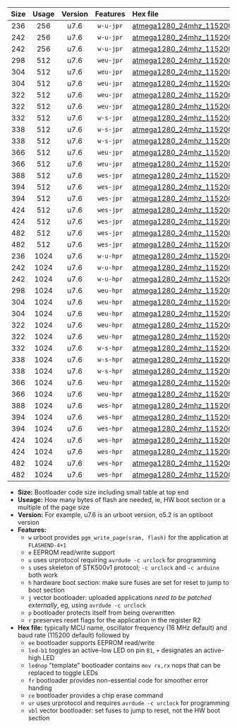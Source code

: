 |Size|Usage|Version|Features|Hex file|
|:-:|:-:|:-:|:-:|:--|
|236|256|u7.6|`w-u-jpr`|[atmega1280_24mhz_115200bps_ur_vbl.hex](https://raw.githubusercontent.com/stefanrueger/urboot/main/atmega1280_24mhz_115200bps_ur_vbl.hex)|
|242|256|u7.6|`w-u-jpr`|[atmega1280_24mhz_115200bps_led+b7_ur_vbl.hex](https://raw.githubusercontent.com/stefanrueger/urboot/main/atmega1280_24mhz_115200bps_led+b7_ur_vbl.hex)|
|242|256|u7.6|`w-u-jpr`|[atmega1280_24mhz_115200bps_lednop_ur_vbl.hex](https://raw.githubusercontent.com/stefanrueger/urboot/main/atmega1280_24mhz_115200bps_lednop_ur_vbl.hex)|
|298|512|u7.6|`weu-jpr`|[atmega1280_24mhz_115200bps_ee_ur_vbl.hex](https://raw.githubusercontent.com/stefanrueger/urboot/main/atmega1280_24mhz_115200bps_ee_ur_vbl.hex)|
|304|512|u7.6|`weu-jpr`|[atmega1280_24mhz_115200bps_ee_led+b7_ur_vbl.hex](https://raw.githubusercontent.com/stefanrueger/urboot/main/atmega1280_24mhz_115200bps_ee_led+b7_ur_vbl.hex)|
|304|512|u7.6|`weu-jpr`|[atmega1280_24mhz_115200bps_ee_lednop_ur_vbl.hex](https://raw.githubusercontent.com/stefanrueger/urboot/main/atmega1280_24mhz_115200bps_ee_lednop_ur_vbl.hex)|
|322|512|u7.6|`weu-jpr`|[atmega1280_24mhz_115200bps_ee_led+b7_fr_ur_vbl.hex](https://raw.githubusercontent.com/stefanrueger/urboot/main/atmega1280_24mhz_115200bps_ee_led+b7_fr_ur_vbl.hex)|
|322|512|u7.6|`weu-jpr`|[atmega1280_24mhz_115200bps_ee_lednop_fr_ur_vbl.hex](https://raw.githubusercontent.com/stefanrueger/urboot/main/atmega1280_24mhz_115200bps_ee_lednop_fr_ur_vbl.hex)|
|332|512|u7.6|`w-s-jpr`|[atmega1280_24mhz_115200bps_vbl.hex](https://raw.githubusercontent.com/stefanrueger/urboot/main/atmega1280_24mhz_115200bps_vbl.hex)|
|338|512|u7.6|`w-s-jpr`|[atmega1280_24mhz_115200bps_led+b7_vbl.hex](https://raw.githubusercontent.com/stefanrueger/urboot/main/atmega1280_24mhz_115200bps_led+b7_vbl.hex)|
|338|512|u7.6|`w-s-jpr`|[atmega1280_24mhz_115200bps_lednop_vbl.hex](https://raw.githubusercontent.com/stefanrueger/urboot/main/atmega1280_24mhz_115200bps_lednop_vbl.hex)|
|366|512|u7.6|`weu-jpr`|[atmega1280_24mhz_115200bps_ee_led+b7_fr_ce_ur_vbl.hex](https://raw.githubusercontent.com/stefanrueger/urboot/main/atmega1280_24mhz_115200bps_ee_led+b7_fr_ce_ur_vbl.hex)|
|366|512|u7.6|`weu-jpr`|[atmega1280_24mhz_115200bps_ee_lednop_fr_ce_ur_vbl.hex](https://raw.githubusercontent.com/stefanrueger/urboot/main/atmega1280_24mhz_115200bps_ee_lednop_fr_ce_ur_vbl.hex)|
|388|512|u7.6|`wes-jpr`|[atmega1280_24mhz_115200bps_ee_vbl.hex](https://raw.githubusercontent.com/stefanrueger/urboot/main/atmega1280_24mhz_115200bps_ee_vbl.hex)|
|394|512|u7.6|`wes-jpr`|[atmega1280_24mhz_115200bps_ee_led+b7_vbl.hex](https://raw.githubusercontent.com/stefanrueger/urboot/main/atmega1280_24mhz_115200bps_ee_led+b7_vbl.hex)|
|394|512|u7.6|`wes-jpr`|[atmega1280_24mhz_115200bps_ee_lednop_vbl.hex](https://raw.githubusercontent.com/stefanrueger/urboot/main/atmega1280_24mhz_115200bps_ee_lednop_vbl.hex)|
|424|512|u7.6|`wes-jpr`|[atmega1280_24mhz_115200bps_ee_led+b7_fr_vbl.hex](https://raw.githubusercontent.com/stefanrueger/urboot/main/atmega1280_24mhz_115200bps_ee_led+b7_fr_vbl.hex)|
|424|512|u7.6|`wes-jpr`|[atmega1280_24mhz_115200bps_ee_lednop_fr_vbl.hex](https://raw.githubusercontent.com/stefanrueger/urboot/main/atmega1280_24mhz_115200bps_ee_lednop_fr_vbl.hex)|
|482|512|u7.6|`wes-jpr`|[atmega1280_24mhz_115200bps_ee_led+b7_fr_ce_vbl.hex](https://raw.githubusercontent.com/stefanrueger/urboot/main/atmega1280_24mhz_115200bps_ee_led+b7_fr_ce_vbl.hex)|
|482|512|u7.6|`wes-jpr`|[atmega1280_24mhz_115200bps_ee_lednop_fr_ce_vbl.hex](https://raw.githubusercontent.com/stefanrueger/urboot/main/atmega1280_24mhz_115200bps_ee_lednop_fr_ce_vbl.hex)|
|236|1024|u7.6|`w-u-hpr`|[atmega1280_24mhz_115200bps_ur.hex](https://raw.githubusercontent.com/stefanrueger/urboot/main/atmega1280_24mhz_115200bps_ur.hex)|
|242|1024|u7.6|`w-u-hpr`|[atmega1280_24mhz_115200bps_led+b7_ur.hex](https://raw.githubusercontent.com/stefanrueger/urboot/main/atmega1280_24mhz_115200bps_led+b7_ur.hex)|
|242|1024|u7.6|`w-u-hpr`|[atmega1280_24mhz_115200bps_lednop_ur.hex](https://raw.githubusercontent.com/stefanrueger/urboot/main/atmega1280_24mhz_115200bps_lednop_ur.hex)|
|298|1024|u7.6|`weu-hpr`|[atmega1280_24mhz_115200bps_ee_ur.hex](https://raw.githubusercontent.com/stefanrueger/urboot/main/atmega1280_24mhz_115200bps_ee_ur.hex)|
|304|1024|u7.6|`weu-hpr`|[atmega1280_24mhz_115200bps_ee_led+b7_ur.hex](https://raw.githubusercontent.com/stefanrueger/urboot/main/atmega1280_24mhz_115200bps_ee_led+b7_ur.hex)|
|304|1024|u7.6|`weu-hpr`|[atmega1280_24mhz_115200bps_ee_lednop_ur.hex](https://raw.githubusercontent.com/stefanrueger/urboot/main/atmega1280_24mhz_115200bps_ee_lednop_ur.hex)|
|322|1024|u7.6|`weu-hpr`|[atmega1280_24mhz_115200bps_ee_led+b7_fr_ur.hex](https://raw.githubusercontent.com/stefanrueger/urboot/main/atmega1280_24mhz_115200bps_ee_led+b7_fr_ur.hex)|
|322|1024|u7.6|`weu-hpr`|[atmega1280_24mhz_115200bps_ee_lednop_fr_ur.hex](https://raw.githubusercontent.com/stefanrueger/urboot/main/atmega1280_24mhz_115200bps_ee_lednop_fr_ur.hex)|
|332|1024|u7.6|`w-s-hpr`|[atmega1280_24mhz_115200bps.hex](https://raw.githubusercontent.com/stefanrueger/urboot/main/atmega1280_24mhz_115200bps.hex)|
|338|1024|u7.6|`w-s-hpr`|[atmega1280_24mhz_115200bps_led+b7.hex](https://raw.githubusercontent.com/stefanrueger/urboot/main/atmega1280_24mhz_115200bps_led+b7.hex)|
|338|1024|u7.6|`w-s-hpr`|[atmega1280_24mhz_115200bps_lednop.hex](https://raw.githubusercontent.com/stefanrueger/urboot/main/atmega1280_24mhz_115200bps_lednop.hex)|
|366|1024|u7.6|`weu-hpr`|[atmega1280_24mhz_115200bps_ee_led+b7_fr_ce_ur.hex](https://raw.githubusercontent.com/stefanrueger/urboot/main/atmega1280_24mhz_115200bps_ee_led+b7_fr_ce_ur.hex)|
|366|1024|u7.6|`weu-hpr`|[atmega1280_24mhz_115200bps_ee_lednop_fr_ce_ur.hex](https://raw.githubusercontent.com/stefanrueger/urboot/main/atmega1280_24mhz_115200bps_ee_lednop_fr_ce_ur.hex)|
|388|1024|u7.6|`wes-hpr`|[atmega1280_24mhz_115200bps_ee.hex](https://raw.githubusercontent.com/stefanrueger/urboot/main/atmega1280_24mhz_115200bps_ee.hex)|
|394|1024|u7.6|`wes-hpr`|[atmega1280_24mhz_115200bps_ee_led+b7.hex](https://raw.githubusercontent.com/stefanrueger/urboot/main/atmega1280_24mhz_115200bps_ee_led+b7.hex)|
|394|1024|u7.6|`wes-hpr`|[atmega1280_24mhz_115200bps_ee_lednop.hex](https://raw.githubusercontent.com/stefanrueger/urboot/main/atmega1280_24mhz_115200bps_ee_lednop.hex)|
|424|1024|u7.6|`wes-hpr`|[atmega1280_24mhz_115200bps_ee_led+b7_fr.hex](https://raw.githubusercontent.com/stefanrueger/urboot/main/atmega1280_24mhz_115200bps_ee_led+b7_fr.hex)|
|424|1024|u7.6|`wes-hpr`|[atmega1280_24mhz_115200bps_ee_lednop_fr.hex](https://raw.githubusercontent.com/stefanrueger/urboot/main/atmega1280_24mhz_115200bps_ee_lednop_fr.hex)|
|482|1024|u7.6|`wes-hpr`|[atmega1280_24mhz_115200bps_ee_led+b7_fr_ce.hex](https://raw.githubusercontent.com/stefanrueger/urboot/main/atmega1280_24mhz_115200bps_ee_led+b7_fr_ce.hex)|
|482|1024|u7.6|`wes-hpr`|[atmega1280_24mhz_115200bps_ee_lednop_fr_ce.hex](https://raw.githubusercontent.com/stefanrueger/urboot/main/atmega1280_24mhz_115200bps_ee_lednop_fr_ce.hex)|

- **Size:** Bootloader code size including small table at top end
- **Useage:** How many bytes of flash are needed, ie, HW boot section or a multiple of the page size
- **Version:** For example, u7.6 is an urboot version, o5.2 is an optiboot version
- **Features:**
  + `w` urboot provides `pgm_write_page(sram, flash)` for the application at `FLASHEND-4+1`
  + `e` EEPROM read/write support
  + `u` uses urprotocol requiring `avrdude -c urclock` for programming
  + `s` uses skeleton of STK500v1 protocol; `-c urclock` and `-c arduino` both work
  + `h` hardware boot section: make sure fuses are set for reset to jump to boot section
  + `j` vector bootloader: uploaded applications *need to be patched externally*, eg, using `avrdude -c urclock`
  + `p` bootloader protects itself from being overwritten
  + `r` preserves reset flags for the application in the register R2
- **Hex file:** typically MCU name, oscillator frequency (16 MHz default) and baud rate (115200 default) followed by
  + `ee` bootloader supports EEPROM read/write
  + `led-b1` toggles an active-low LED on pin `B1`, `+` designates an active-high LED
  + `lednop` "template" bootloader contains `mov rx,rx` nops that can be replaced to toggle LEDs
  + `fr` bootloader provides non-essential code for smoother error handing
  + `ce` bootloader provides a chip erase command
  + `ur` uses urprotocol and requires `avrdude -c urclock` for programming
  + `vbl` vector bootloader: set fuses to jump to reset, not the HW boot section
